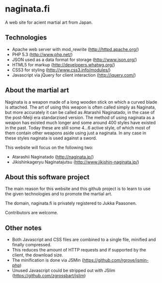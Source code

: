 naginata.fi
===========
A web site for acient martial art from Japan.

Technologies
-------------
 * Apache web server with mod_rewrite (http://httpd.apache.org/)
 * PHP 5.3 (http://www.php.net/)
 * JSON used as a data format for storage (http://www.json.org/)
 * HTML5 for markup (http://developers.whatwg.org/)
 * CSS3 for styling (http://www.css3.info/modules/)
 * Javascript via jQuery for client interaction (http://jquery.com/)
 
About the martial art
---------------------
Naginata is a weapon made of a long wooden stick on which a curved blade is attached.
The art of using this weapon is often called simply as Naginata, but more accurately
it can be called as Atarashii Naginatado, in the case of the post-Meiji era standarzised 
version.
The method of using naginata as a weapon has existed much longer and some around 400 styles
have existed in the past.
Today these are still some 4...6 active style, of which most of them contain other weapons
aside using just a naginata. In any case in these styles naginata is used against a sword.

This website will focus on the following two:

 * Atarashii Naginatado (http://naginata.jp/)
 * Jikishinkageryu Naginatajutsu (http://www.jikishin-naginata.jp/)

About this software project
---------------------------
The main reason for this website and this github project is to learn to use the given
technologies and to promote the martial art.

The domain, naginata.fi is privately registered to Jukka Paasonen.

Contributors are welcome.

Other notes
-----------

 * Both Javascript and CSS files are combined to a single file, minified and finally compressed.
 * This reduces the amount of HTTP requests and if supported by the client, the download size.
 * The minification is done via JSMin (https://github.com/rgrove/jsmin-php)
 * Unused Javascript could be stripped out with JSlim (https://github.com/zgrossbart/jslim)

 
 